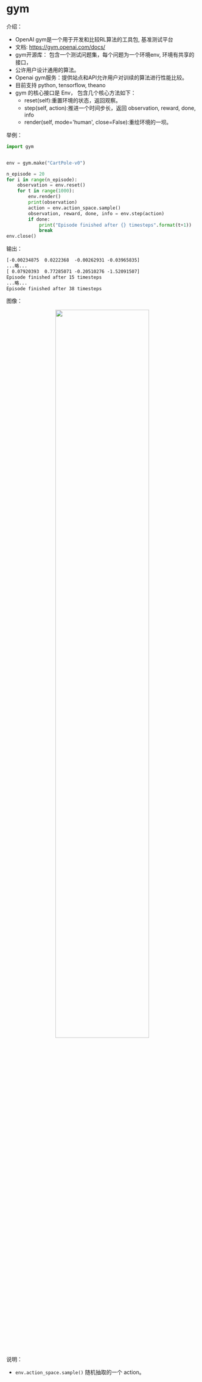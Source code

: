 # gym

介绍：

- OpenAI gym是一个用于开发和比较RL算法的工具包, 基准测试平台
- 文档: https://gym.openai.com/docs/
- gym开源库： 包含一个测试问题集，每个问题为一个环境env, 环境有共享的接口，
- 公许用户设计通用的算法。
- Openai gym服务：提供站点和API允许用户对训续的算法进行性能比较。
- 目前支持 python, tensorflow, theano
- gym 的核心接口是 Env， 包含几个核心方法如下：
  - reset(self):重置环境的状态，返回观察。
  - step(self, action):推进一个时间步长，返回 observation, reward, done, info
  - render(self, mode='human', close=False):重绘环境的一坝。


举例：

```py
import gym


env = gym.make("CartPole-v0")

n_episode = 20
for i in range(n_episode):
    observation = env.reset()
    for t in range(1000):
        env.render()
        print(observation)
        action = env.action_space.sample()
        observation, reward, done, info = env.step(action)
        if done:
            print("Episode finished after {} timesteps".format(t+1))
            break
env.close()
```

输出：

```txt
[-0.00234875  0.0222368  -0.00262931 -0.03965835]
...略...
[ 0.07920393  0.77285071 -0.20510276 -1.52091507]
Episode finished after 15 timesteps
...略...
Episode finished after 38 timesteps
```

图像：

<p align="center">
    <img width="70%" height="70%" src="http://images.iterate.site/blog/image/20200627/5CvO8pMXYBVV.png?imageslim">
</p>

说明：

- `env.action_space.sample()` 随机抽取的一个 action。